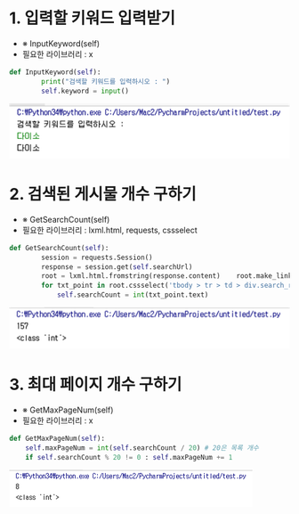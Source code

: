 # 1. 입력할 키워드 입력받기
- ※ InputKeyword(self)
- 필요한 라이브러리 : x
~~~py
def InputKeyword(self):
        print("검색할 키워드를 입력하시오 : ")
        self.keyword = input()
~~~

![1번](./1번.png)

# 2. 검색된 게시물 개수 구하기
- ※ GetSearchCount(self)
- 필요한 라이브러리 : lxml.html, requests, cssselect
~~~py
def GetSearchCount(self):
        session = requests.Session()
        response = session.get(self.searchUrl)    
        root = lxml.html.fromstring(response.content)    root.make_links_absolute(response.url)    
        for txt_point in root.cssselect('tbody > tr > td > div.search_result_box > em'):
            self.searchCount = int(txt_point.text)
~~~

![2번](./2번.png)

# 3. 최대 페이지 개수 구하기
- ※ GetMaxPageNum(self)
- 필요한 라이브러리 : x
~~~py
def GetMaxPageNum(self):
    self.maxPageNum = int(self.searchCount / 20) # 20은 목록 개수
    if self.searchCount % 20 != 0 : self.maxPageNum += 1
~~~

![3번](./3번.png)